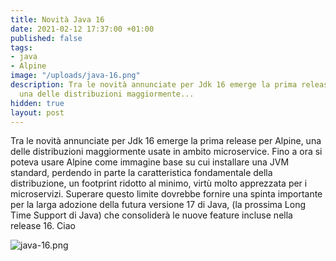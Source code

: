 ```yaml
---
title: Novità Java 16
date: 2021-02-12 17:37:00 +01:00
published: false
tags:
- java
- Alpine
image: "/uploads/java-16.png"
description: Tra le novità annunciate per Jdk 16 emerge la prima release per Alpine,
  una delle distribuzioni maggiormente...
hidden: true
layout: post
---
```


Tra le novità annunciate per Jdk 16 emerge la prima release per Alpine, una delle distribuzioni maggiormente usate in ambito microservice. Fino a ora si poteva usare Alpine come immagine base su cui installare una JVM standard, perdendo in parte la caratteristica fondamentale della distribuzione, un footprint ridotto al minimo, virtù molto apprezzata per i microservizi. Superare questo limite dovrebbe fornire una spinta importante per la larga adozione della futura versione 17 di Java, (la prossima Long Time Support di Java) che consoliderà le nuove feature incluse nella release 16.
Ciao

![java-16.png](/uploads/java-16.png)